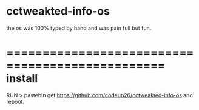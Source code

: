 # cctweakted-info-os
the os was 100% typed by hand and was pain full but fun.


================================================
install 
=======

RUN > pastebin get https://github.com/codeup26/cctweakted-info-os
and reboot.
